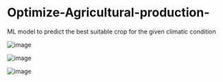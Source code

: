# Optimize-Agricultural-production-
ML model to predict the best suitable crop for the given climatic condition


![image](https://user-images.githubusercontent.com/51900501/118392182-d790d280-b655-11eb-85b1-43849db70b21.png)

![image](https://user-images.githubusercontent.com/51900501/118392187-de1f4a00-b655-11eb-99dc-479c8839ebc9.png)

![image](https://user-images.githubusercontent.com/51900501/118392190-e2e3fe00-b655-11eb-8133-3b2c60c27e24.png)

